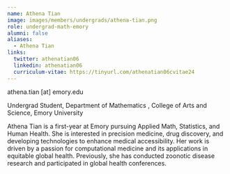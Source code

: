 ```yaml
---
name: Athena Tian
image: images/members/undergrads/athena-tian.png
role: undergrad-math-emory
alumni: false
aliases:
  - Athena Tian
links:
  twitter: athenatian06
  linkedin: athenatian06
  curriculum-vitae: https://tinyurl.com/athenatian06cvitae24 
---
```


athena.tian [at] emory.edu

Undergrad Student, Department of Mathematics , College of Arts and Science, Emory University

Athena Tian is a first-year at Emory pursuing Applied Math, Statistics, and Human Health. She is interested in precision medicine, drug discovery, and developing technologies to enhance medical accessibility. Her work is driven by a passion for computational medicine and its applications in equitable global health. Previously, she has conducted zoonotic disease research and participated in global health conferences. 